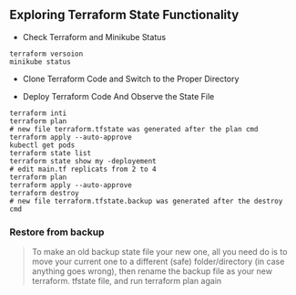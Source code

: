 ## Exploring Terraform State Functionality

* Check Terraform and Minikube Status
```
terraform versoion
minikube status
```

* Clone Terraform Code and Switch to the Proper Directory

* Deploy Terraform Code And Observe the State File

```
terraform inti
terraform plan
# new file terraform.tfstate was generated after the plan cmd 
terraform apply --auto-approve
kubectl get pods
terraform state list
terraform state show my -deployement
# edit main.tf replicats from 2 to 4
terraform plan
terraform apply --auto-approve
terraform destroy
# new file terraform.tfstate.backup was generated after the destroy cmd
```

### **Restore from backup**
> To make an old backup state file your new one, all you need do is to move your current one to a different (safe) folder/directory (in case anything goes wrong), then rename the backup file as your new terraform. tfstate file, and run terraform plan again